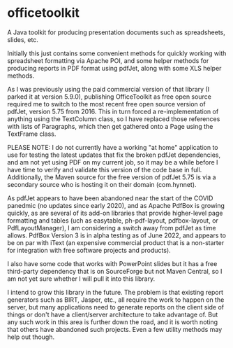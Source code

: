# officetoolkit
A Java toolkit for producing presentation documents such as spreadsheets, slides, etc.

Initially this just contains some convenient methods for quickly working with spreadsheet formatting via Apache POI, and some helper methods for producing reports in PDF format using pdfJet, along with some XLS helper methods.

As I was previously using the paid commercial version of that library (I parked it at version 5.9.0), publishing OfficeToolkit as free open source required me to switch to the most recent free open source version of pdfJet, version 5.75 from 2016. This in turn forced a re-implementation of anything using the TextColumn class, so I have replaced those references with lists of Paragraphs, which then get gathered onto a Page using the TextFrame class.

PLEASE NOTE: I do not currently have a working "at home" application to use for testing the latest updates that fix the broken pdfJet dependencies, and am not yet using PDF on my current job, so it may be a while before I have time to  verify and validate this version of the code base in full. Additionally, the Maven source for the free version of pdfJet 5.75 is via a secondary source who is hosting it on their domain (com.hynnet).
  
As pdfJet appears to have been abandoned near the start of the COVID panedmic (no updates since early 2020), and as Apache PdfBox is growing quickly, as are several of its add-on libraries that provide higher-level page formatting and tables (uch as easytable, ph-pdf-layout, pdfbox-layout, or PdfLayoutManager), I am considering a switch away from pdfJet as time allows. PdfBox Version 3 is in alpha testing as of June 2022, and appears to be on par with iText (an expensive commercial product that is a non-starter for integration with free software projects and products).

I also have some code that works with PowerPoint slides but it has a free third-party dependency that is on SourceForge but not Maven Central, so I am not yet sure whether I will pull it into this library.

I intend to grow this library in the future. The problem is that existing report generators such as BIRT, Jasper, etc., all require the work to happen on the server, but many applications need to generate reports on the client side of things or don't have a client/server architecture to take advantage of. But any such work in this area is further down the road, and it is worth noting that others have abandoned such projects. Even a few utility methods may help out though.
